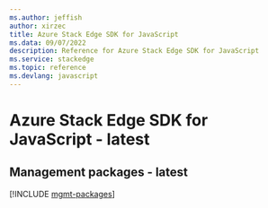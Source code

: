 ```yaml
---
ms.author: jeffish
author: xirzec
title: Azure Stack Edge SDK for JavaScript
ms.data: 09/07/2022
description: Reference for Azure Stack Edge SDK for JavaScript
ms.service: stackedge
ms.topic: reference
ms.devlang: javascript
---
```

# Azure Stack Edge SDK for JavaScript - latest

## Management packages - latest
[!INCLUDE [mgmt-packages](stack-edge-mgmt-index.md)]